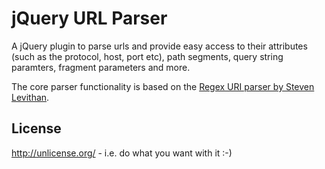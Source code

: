 jQuery URL Parser
=================

A jQuery plugin to parse urls and provide easy access to their attributes (such as the protocol, host, port etc), path segments, query string paramters, fragment parameters and more.

The core parser functionality is based on the [Regex URI parser by Steven Levithan](http://blog.stevenlevithan.com/archives/parseuri).

License
-------

http://unlicense.org/ - i.e. do what you want with it :-)